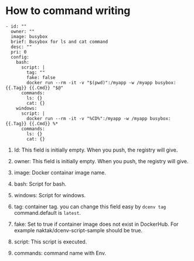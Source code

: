 # How to command writing


~~~
- id: ""
  owner: ""
  image: busybox
  brief: Busybox for ls and cat command
  desc: ""
  pri: 0
  config:
    bash:
      script: |
        tag: ""
        fake: false
        docker run --rm -it -v "$(pwd)":/myapp -w /myapp busybox:{{.Tag}} {{.Cmd}} "$@"
      commands: 
        ls: {}
        cat: {}
    windows:
      script: |
        docker run --rm -it -v "%CD%":/myapp -w /myapp busybox:{{.Tag}} {{.Cmd}} %*
      commands:
        ls: {}
        cat: {}
~~~

1. Id:
This field is initially empty.
When you push, the registry will give.

2. owner:
This field is initially empty.
When you push, the registry will give.

3. image:
Docker containar image name.

4. bash:
Script for bash.

5. windows:
Script for windows.

6. tag:
container tag. you can change this field easy by `dcenv tag` command.default is `latest`.

7. fake:
Set to true if container image does not exist in DockerHub.
For example naktak/dcenv-script-sample should be true.

8. script:
This script is executed.

9. commands:
  command name with Env.

